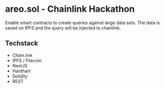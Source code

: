 # areo.sol - Chainlink Hackathon

Enable smart contracts to create queries against large data sets. The data is saved on IPFS and the query will be injected to chainlink.

## Techstack

- Chain.link
- IPFS / Filecoin
- NextJS
- Hardhart
- Solidity
- REST
